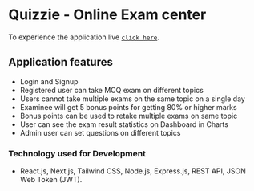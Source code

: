 # Quizzie - Online Exam center

To experience the application live [`click here`](https://quizzie-d2205.web.app/).

## Application features

* Login and Signup
* Registered user can take MCQ exam on different topics
* Users cannot take multiple exams on the same topic on a single day
* Examinee will get 5 bonus points for getting 80% or higher marks
* Bonus points can be used to retake multiple exams on same topic
* User can see the exam result statistics on Dashboard in Charts
* Admin user can set questions on different topics


### Technology used for Development

* React.js, Next.js, Tailwind CSS, Node.js, Express.js, REST API, JSON Web Token (JWT).
